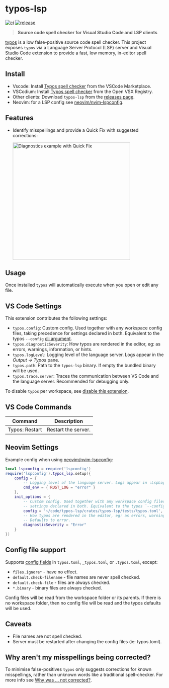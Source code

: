 # typos-lsp

[![ci](https://github.com/tekumara/typos-lsp/actions/workflows/ci.yml/badge.svg?event=push)](https://github.com/tekumara/typos-lsp/actions/workflows/ci.yml)
[![release](https://github.com/tekumara/typos-lsp/actions/workflows/release.yml/badge.svg?event=release)](https://github.com/tekumara/typos-lsp/actions/workflows/release.yml)

> **Source code spell checker for Visual Studio Code and LSP clients**

[typos](https://github.com/crate-ci/typos) is a low false-positive source code spell checker. This project exposes `typos` via a Language Server Protocol (LSP) server and Visual Studio Code extension to provide a fast, low memory, in-editor spell checker.

## Install

- Vscode: Install [Typos spell checker](https://marketplace.visualstudio.com/items?itemName=tekumara.typos-vscode) from the VSCode Marketplace.
- VSCodium: Install [Typos spell checker](https://open-vsx.org/extension/tekumara/typos-vscode) from the Open VSX Registry.
- Other clients: Download `typos-lsp` from the [releases page](https://github.com/tekumara/typos-lsp/releases).
- Neovim: for a LSP config see [neovim/nvim-lspconfig](https://github.com/neovim/nvim-lspconfig/blob/master/doc/server_configurations.md#typos_lsp).

## Features

<!-- markdownlint-disable-file MD033 -->

- Identify misspellings and provide a Quick Fix with suggested corrections:

    <img width="373" alt="Diagnostics example with Quick Fix" src="https://user-images.githubusercontent.com/125105/232224205-eb9c6123-0d38-4d60-ac93-0990016453e0.png">

## Usage

Once installed `typos` will automatically execute when you open or edit any file.

## VS Code Settings

This extension contributes the following settings:

- `typos.config`: Custom config. Used together with any workspace config files, taking precedence for settings declared in both. Equivalent to the typos `--config` [cli argument](https://github.com/crate-ci/typos/blob/master/docs/reference.md).
- `typos.diagnosticSeverity`: How typos are rendered in the editor, eg: as errors, warnings, information, or hints.
- `typos.logLevel`: Logging level of the language server. Logs appear in the _Output -> Typos_ pane.
- `typos.path`: Path to the `typos-lsp` binary. If empty the bundled binary will be used.
- `typos.trace.server`: Traces the communication between VS Code and the language server. Recommended for debugging only.

To disable `typos` per workspace, see [disable this extension](https://code.visualstudio.com/docs/editor/extension-marketplace#_disable-an-extension).

## VS Code Commands

| Command        | Description         |
| -------------- | ------------------- |
| Typos: Restart | Restart the server. |

## Neovim Settings

Example config when using [neovim/nvim-lspconfig](https://github.com/neovim/nvim-lspconfig/blob/master/doc/server_configurations.md#typos_lsp):

```lua
local lspconfig = require('lspconfig')
require('lspconfig').typos_lsp.setup({
    config = {
        -- Logging level of the language server. Logs appear in :LspLog. Defaults to error.
        cmd_env = { RUST_LOG = "error" }
    },
    init_options = {
        -- Custom config. Used together with any workspace config files, taking precedence for
        -- settings declared in both. Equivalent to the typos `--config` cli argument.
        config = '~/code/typos-lsp/crates/typos-lsp/tests/typos.toml',
        -- How typos are rendered in the editor, eg: as errors, warnings, information, or hints.
        -- Defaults to error.
        diagnosticSeverity = "Error"
    }
})
```

## Config file support

Supports [config fields](https://github.com/crate-ci/typos/blob/master/docs/reference.md) in `typos.toml`, `_typos.toml`, or `.typos.toml`, except:

- `files.ignore*` - have no effect.
- `default.check-filename` - file names are never spell checked.
- `default.check-file` - files are always checked.
- `*.binary` - binary files are always checked.

Config files will be read from the workspace folder or its parents. If there is no workspace folder, then no config file will be read and the typos defaults will be used.

## Caveats

- File names are not spell checked.
- Server must be restarted after changing the config files (ie: typos.toml).

## Why aren't my misspellings being corrected?

To minimise false-positives `typos` only suggests corrections for known misspellings, rather than unknown words like a traditional spell-checker. For more info see [Why was ... not corrected?](https://github.com/crate-ci/typos?tab=readme-ov-file#why-was--not-corrected).
